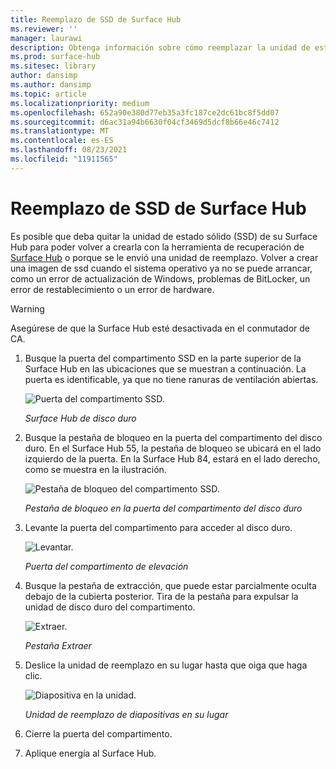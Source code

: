 ```yaml
---
title: Reemplazo de SSD de Surface Hub
ms.reviewer: ''
manager: laurawi
description: Obtenga información sobre cómo reemplazar la unidad de estado sólido en un Surface Hub.
ms.prod: surface-hub
ms.sitesec: library
author: dansimp
ms.author: dansimp
ms.topic: article
ms.localizationpriority: medium
ms.openlocfilehash: 652a90e380d77eb35a3fc187ce2dc61bc8f5dd07
ms.sourcegitcommit: d6ac31a94b6630f04cf3469d5dcf8b66e46c7412
ms.translationtype: MT
ms.contentlocale: es-ES
ms.lasthandoff: 08/23/2021
ms.locfileid: "11911565"
---
```

# <a name="surface-hub-ssd-replacement"></a>Reemplazo de SSD de Surface Hub

Es posible que deba quitar la unidad de estado sólido (SSD) de su Surface Hub para poder volver a crearla con la herramienta de recuperación de [Surface Hub](surface-hub-recovery-tool.md) o porque se le envió una unidad de reemplazo. Volver a crear una imagen de ssd cuando el sistema operativo ya no se puede arrancar, como un error de actualización de Windows, problemas de BitLocker, un error de restablecimiento o un error de hardware. 


>[!WARNING]
>Asegúrese de que la Surface Hub esté desactivada en el conmutador de CA.

1. Busque la puerta del compartimento SSD en la parte superior de la Surface Hub en las ubicaciones que se muestran a continuación. La puerta es identificable, ya que no tiene ranuras de ventilación abiertas.

    ![Puerta del compartimento SSD.](images/ssd-location.png)

    *Surface Hub de disco duro*

2. Busque la pestaña de bloqueo en la puerta del compartimento del disco duro. En el Surface Hub 55, la pestaña de bloqueo se ubicará en el lado izquierdo de la puerta. En la Surface Hub 84, estará en el lado derecho, como se muestra en la ilustración.

    ![Pestaña de bloqueo del compartimento SSD.](images/ssd-lock-tab.png)

    *Pestaña de bloqueo en la puerta del compartimento del disco duro*

3. Levante la puerta del compartimento para acceder al disco duro.

    ![Levantar.](images/ssd-lift-door.png)

    *Puerta del compartimento de elevación*

4. Busque la pestaña de extracción, que puede estar parcialmente oculta debajo de la cubierta posterior. Tira de la pestaña para expulsar la unidad de disco duro del compartimento.

    ![Extraer.](images/ssd-pull-tab.png)

    *Pestaña Extraer*

5. Deslice la unidad de reemplazo en su lugar hasta que oiga que haga clic.

    ![Diapositiva en la unidad.](images/ssd-click.png)
    
    *Unidad de reemplazo de diapositivas en su lugar*

6. Cierre la puerta del compartimento.

7. Aplique energía al Surface Hub.
